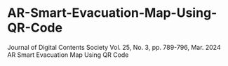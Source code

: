 # AR-Smart-Evacuation-Map-Using-QR-Code
Journal of Digital Contents Society Vol. 25, No. 3, pp. 789-796, Mar. 2024 AR Smart Evacuation Map Using QR Code
